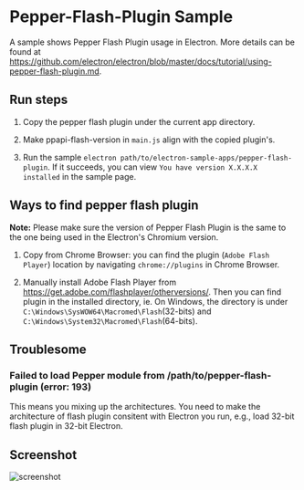 # Pepper-Flash-Plugin Sample

A sample shows Pepper Flash Plugin usage in Electron. More details can be found
at https://github.com/electron/electron/blob/master/docs/tutorial/using-pepper-flash-plugin.md.

## Run steps

1. Copy the pepper flash plugin under the current app directory.

2. Make ppapi-flash-version in `main.js` align with the copied plugin's.

3. Run the sample `electron path/to/electron-sample-apps/pepper-flash-plugin`.
If it succeeds, you can view `You have version X.X.X.X installed` in the sample page.

## Ways to find pepper flash plugin

**Note:** Please make sure the version of Pepper Flash Plugin is the same to the one being used
in the Electron's Chromium version.

1. Copy from Chrome Browser: you can find the plugin (`Adobe Flash Player`) location
by navigating `chrome://plugins` in Chrome Browser.

2. Manually install Adobe Flash Player from https://get.adobe.com/flashplayer/otherversions/.
Then you can find plugin in the installed directory, ie. On Windows, the directory
is under `C:\Windows\SysWOW64\Macromed\Flash`(32-bits) and `C:\Windows\System32\Macromed\Flash`(64-bits).

## Troublesome

### Failed to load Pepper module from /path/to/pepper-flash-plugin (error: 193)

This means you mixing up the architectures. You need to make the architecture
of flash plugin consitent with Electron you run, e.g., load 32-bit flash plugin
in 32-bit Electron.

## Screenshot

![screenshot](/pepper-flash-plugin/screenshot/screenshot.png)
